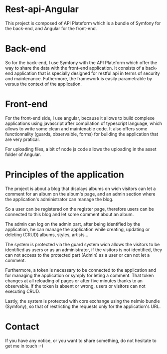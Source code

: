 # Rest-api-Angular
This project is composed of API Plateform which is a bundle of Symfony for the back-end,
and Angular for the front-end.

# Back-end
So for the back-end, I use Symfony with the API Plateform which offer the way to share the data with
the front-end application. It consists of a back-end application that is specially designed for restful api in terms
of security and maintenance.  Futhermore, the framework is easily parametrable by versus the context of the
application.

# Front-end
For the front-end side, I use angular, because it allows to build complexe applications using javascript after
compilation of typescript language, which allows to write some clean and maintenable code. It also offers some
functionnality (guards, observalble, forms) for building the application that are very pratical.

For uploading files, a bit of node js code allows the uploading in the asset folder of Angular.

# Principles of the application
The project is about a blog that displays albums on wich visitors can let a comment for an album
on the album's page, and an admin section where the application's administrator can manage the blog.

So a user can be registered on the register page, therefore users can be connected to this blog and let
some comment about an album.

The admin can log on the admin part, after being identified by the application, he can manage the application
while creating, updating or deleting (CRUD) albums, styles, artists...

The system is protected via the guard system wich allows the visitors to be identified as users or as an 
administrator, if the visitors is not identified, they can not access to the protected part (Admin) as a user 
or can not let a comment.

Furthermore, a token is necessary to be connected to the application and for managing the application
or symply for leting a comment.  That token changes at all reloading of pages or after five minutes thanks to 
an observable. If the token is absent or wrong, users or visitors can not executing CRUD.

Lastly, the system is protected with cors exchange using the nelmio bundle (Symfony), so that of restricting 
the requests only for the application's URL.

# Contact

If you have any notice, or you want to share something, do not hesitate to get me in touch :-)

